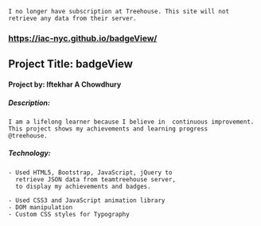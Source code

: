 ```
I no longer have subscription at Treehouse. This site will not retrieve any data from their server.
```

###  https://iac-nyc.github.io/badgeView/
## Project Title: badgeView
#### Project by: Iftekhar A Chowdhury
##### Description:
```
I am a lifelong learner because I believe in  continuous improvement.
This project shows my achievements and learning progress
@treehouse.

```
##### Technology:
```
- Used HTML5, Bootstrap, JavaScript, jQuery to
  retrieve JSON data from teamtreehouse server,
  to display my achievements and badges.

- Used CSS3 and JavaScript animation library
- DOM manipulation
- Custom CSS styles for Typography
```
